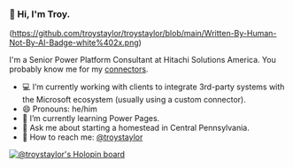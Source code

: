 ### 👋 Hi, I'm Troy.

(https://github.com/troystaylor/troystaylor/blob/main/Written-By-Human-Not-By-AI-Badge-white%402x.png)

I'm a Senior Power Platform Consultant at Hitachi Solutions America. You probably know me for my [connectors](https://github.com/troystaylor/PowerPlatformConnectors).

- 💻 I’m currently working with clients to integrate 3rd-party systems with the Microsoft ecosystem (usually using a custom connector).
- 😄 Pronouns: he/him
- 🌱 I’m currently learning Power Pages.
- 🐑 Ask me about starting a homestead in Central Pennsylvania.
- 💾 How to reach me: [@troystaylor](https://twitter.com/troystaylor)

[![@troystaylor's Holopin board](https://holopin.io/api/user/board?user=troystaylor)](https://holopin.io/@troystaylor)
